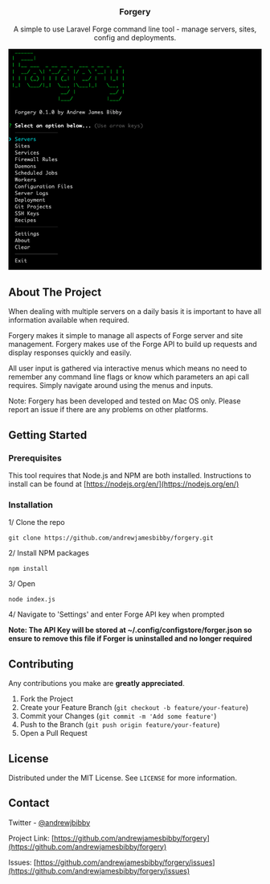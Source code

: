 <br />
<p align="center">
  <h3 align="center">Forgery</h3>
  
  <p align="center">
    A simple to use Laravel Forge command line tool - manage servers, sites, config and deployments.
    <br />

  </p>

  <a href="https://github.com/othneildrew/Best-README-Template">
    <img src="/screenshots/main.png" alt="Logo">
  </a>
</p>

<!-- ABOUT THE PROJECT -->
## About The Project

When dealing with multiple servers on a daily basis it is important to have all information available when required.

Forgery makes it simple to manage all aspects of Forge server and site management. Forgery makes use of the Forge API to build up requests and display responses quickly and easily.

All user input is gathered via interactive menus which means no need to remember any command line flags or know which parameters an api call requires. Simply navigate around using the menus and inputs.

Note: Forgery has been developed and tested on Mac OS only. Please report an issue if there are any problems on other platforms.

<!-- GETTING STARTED -->
## Getting Started

### Prerequisites

This tool requires that Node.js and NPM are both installed. Instructions to install can be found at [https://nodejs.org/en/](https://nodejs.org/en/)

### Installation

1/ Clone the repo
```
git clone https://github.com/andrewjamesbibby/forgery.git
```

2/ Install NPM packages
```
npm install
```

3/ Open 
```
node index.js
```

4/ Navigate to 'Settings' and enter Forge API key when prompted

**Note: The API Key will be stored at ~/.config/configstore/forger.json so ensure to remove this file if Forger is uninstalled and no longer required**

## Contributing
Any contributions you make are **greatly appreciated**.

1. Fork the Project
2. Create your Feature Branch (`git checkout -b feature/your-feature`)
3. Commit your Changes (`git commit -m 'Add some feature'`)
4. Push to the Branch (`git push origin feature/your-feature`)
5. Open a Pull Request

## License
Distributed under the MIT License. See `LICENSE` for more information.

## Contact

Twitter - [@andrewjbibby](https://twitter.com/andrewjbibby)

Project Link: [https://github.com/andrewjamesbibby/forgery](https://github.com/andrewjamesbibby/forgery)

Issues: [https://github.com/andrewjamesbibby/forgery/issues](https://github.com/andrewjamesbibby/forgery/issues)
